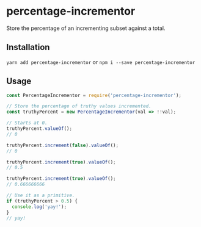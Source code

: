 # percentage-incrementor

Store the percentage of an incrementing subset against a total.

## Installation

`yarn add percentage-incrementor` or `npm i --save percentage-incrementor`

## Usage

```javascript
const PercentageIncrementor = require('percentage-incrementor');

// Store the percentage of truthy values incremented.
const truthyPercent = new PercentageIncrementor(val => !!val);

// Starts at 0.
truthyPercent.valueOf();
// 0

truthyPercent.increment(false).valueOf();
// 0

truthyPercent.increment(true).valueOf();
// 0.5

truthyPercent.increment(true).valueOf();
// 0.666666666

// Use it as a primitive.
if (truthyPercent > 0.5) {
  console.log('yay!');
}
// yay!
```



